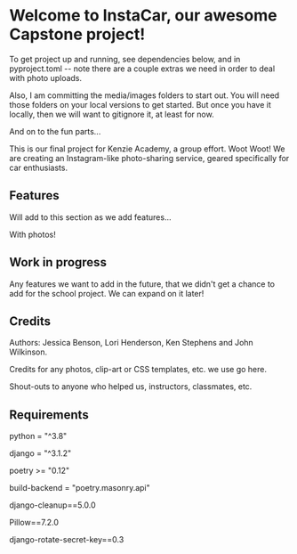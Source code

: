 # Welcome to InstaCar, our awesome Capstone project!

To get project up and running, see dependencies below, and in pyproject.toml -- note there are a couple extras we need in order to deal with photo uploads.

Also, I am committing the media/images folders to start out. You will need those folders on your local versions to get started. But once you have it locally, then we will want to gitignore it, at least for now.

And on to the fun parts...

This is our final project for Kenzie Academy, a group effort. Woot Woot! We are creating an Instagram-like photo-sharing service, geared specifically for car enthusiasts.

## Features

Will add to this section as we add features...

With photos!


## Work in progress

Any features we want to add in the future, that we didn't get a chance to add for the school project. We can expand on it later!

## Credits

Authors: Jessica Benson, Lori Henderson, Ken Stephens and John Wilkinson.

Credits for any photos, clip-art or CSS templates, etc. we use go here.

Shout-outs to anyone who helped us, instructors, classmates, etc.

## Requirements

python = "^3.8"

django = "^3.1.2"

poetry >= "0.12"

build-backend = "poetry.masonry.api"

django-cleanup==5.0.0

Pillow==7.2.0

django-rotate-secret-key==0.3

